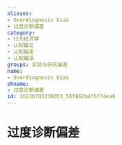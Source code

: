 ```yaml
---
aliases:
- Overdiagnosis bias
- 过度诊断偏差
category:
- 行为经济学
- 认知偏见
- 认知偏差
- 认知偏误
groups: 实验与研究偏差
name:
- Overdiagnosis bias
zhname:
- 过度诊断偏差
id: 20220703230053_56f862b4f5f74ea8
---
```


# 过度诊断偏差


